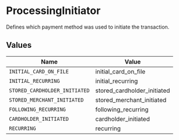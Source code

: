 # ProcessingInitiator

Defines which payment method was used to initiate the transaction.


## Values

| Name                          | Value                         |
| ----------------------------- | ----------------------------- |
| `INITIAL_CARD_ON_FILE`        | initial_card_on_file          |
| `INITIAL_RECURRING`           | initial_recurring             |
| `STORED_CARDHOLDER_INITIATED` | stored_cardholder_initiated   |
| `STORED_MERCHANT_INITIATED`   | stored_merchant_initiated     |
| `FOLLOWING_RECURRING`         | following_recurring           |
| `CARDHOLDER_INITIATED`        | cardholder_initiated          |
| `RECURRING`                   | recurring                     |